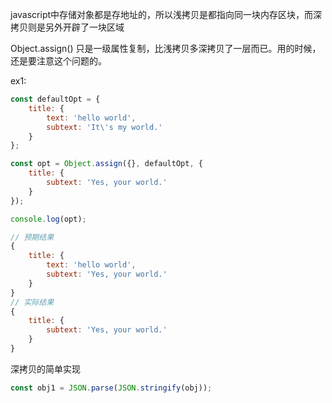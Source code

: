 javascript中存储对象都是存地址的，所以浅拷贝是都指向同一块内存区块，而深拷贝则是另外开辟了一块区域

Object.assign() 只是一级属性复制，比浅拷贝多深拷贝了一层而已。用的时候，还是要注意这个问题的。

ex1:
```javascript
const defaultOpt = {
    title: {
        text: 'hello world',
        subtext: 'It\'s my world.'
    }
};

const opt = Object.assign({}, defaultOpt, {
    title: {
        subtext: 'Yes, your world.'
    }
});

console.log(opt);

// 预期结果
{
    title: {
        text: 'hello world',
        subtext: 'Yes, your world.'
    }
}
// 实际结果
{
    title: {
        subtext: 'Yes, your world.'
    }
}
```
深拷贝的简单实现

```javascript
const obj1 = JSON.parse(JSON.stringify(obj));
```
